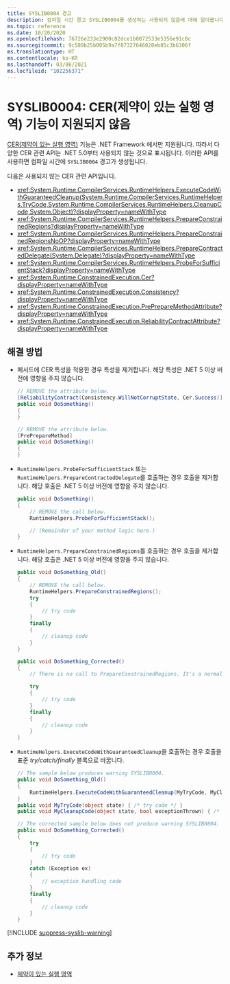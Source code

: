 ```yaml
---
title: SYSLIB0004 경고
description: 컴파일 시간 경고 SYSLIB0004를 생성하는 사용되지 않음에 대해 알아봅니다.
ms.topic: reference
ms.date: 10/20/2020
ms.openlocfilehash: 76726e233e2900c82dce1b0872533e5356e91c8c
ms.sourcegitcommit: 9c589b25b005b9a7f87327646020eb85c3b6306f
ms.translationtype: HT
ms.contentlocale: ko-KR
ms.lasthandoff: 03/06/2021
ms.locfileid: "102256371"
---
```

# <a name="syslib0004-the-constrained-execution-region-cer-feature-is-not-supported"></a>SYSLIB0004: CER(제약이 있는 실행 영역) 기능이 지원되지 않음

[CER(제약이 있는 실행 영역)](../../../framework/performance/constrained-execution-regions.md) 기능은 .NET Framework 에서만 지원됩니다. 따라서 다양한 CER 관련 API는 .NET 5.0부터 사용되지 않는 것으로 표시됩니다. 이러한 API를 사용하면 컴파일 시간에 `SYSLIB0004` 경고가 생성됩니다.

다음은 사용되지 않는 CER 관련 API입니다.

- <xref:System.Runtime.CompilerServices.RuntimeHelpers.ExecuteCodeWithGuaranteedCleanup(System.Runtime.CompilerServices.RuntimeHelpers.TryCode,System.Runtime.CompilerServices.RuntimeHelpers.CleanupCode,System.Object)?displayProperty=nameWithType>
- <xref:System.Runtime.CompilerServices.RuntimeHelpers.PrepareConstrainedRegions?displayProperty=nameWithType>
- <xref:System.Runtime.CompilerServices.RuntimeHelpers.PrepareConstrainedRegionsNoOP?displayProperty=nameWithType>
- <xref:System.Runtime.CompilerServices.RuntimeHelpers.PrepareContractedDelegate(System.Delegate)?displayProperty=nameWithType>
- <xref:System.Runtime.CompilerServices.RuntimeHelpers.ProbeForSufficientStack?displayProperty=nameWithType>
- <xref:System.Runtime.ConstrainedExecution.Cer?displayProperty=nameWithType>
- <xref:System.Runtime.ConstrainedExecution.Consistency?displayProperty=nameWithType>
- <xref:System.Runtime.ConstrainedExecution.PrePrepareMethodAttribute?displayProperty=nameWithType>
- <xref:System.Runtime.ConstrainedExecution.ReliabilityContractAttribute?displayProperty=nameWithType>

## <a name="workarounds"></a>해결 방법

- 메서드에 CER 특성을 적용한 경우 특성을 제거합니다. 해당 특성은 .NET 5 이상 버전에 영향을 주지 않습니다.

  ```csharp
  // REMOVE the attribute below.
  [ReliabilityContract(Consistency.WillNotCorruptState, Cer.Success)]
  public void DoSomething()
  {
  }

  // REMOVE the attribute below.
  [PrePrepareMethod]
  public void DoSomething()
  {
  }
  ```

- `RuntimeHelpers.ProbeForSufficientStack` 또는 `RuntimeHelpers.PrepareContractedDelegate`를 호출하는 경우 호출을 제거합니다. 해당 호출은 .NET 5 이상 버전에 영향을 주지 않습니다.

  ```csharp
  public void DoSomething()
  {
      // REMOVE the call below.
      RuntimeHelpers.ProbeForSufficientStack();

      // (Remainder of your method logic here.)
  }
  ```

- `RuntimeHelpers.PrepareConstrainedRegions`를 호출하는 경우 호출을 제거합니다. 해당 호출은 .NET 5 이상 버전에 영향을 주지 않습니다.

  ```csharp
  public void DoSomething_Old()
  {
      // REMOVE the call below.
      RuntimeHelpers.PrepareConstrainedRegions();
      try
      {
          // try code
      }
      finally
      {
          // cleanup code
      }
  }

  public void DoSomething_Corrected()
  {
      // There is no call to PrepareConstrainedRegions. It's a normal try / finally block.

      try
      {
          // try code
      }
      finally
      {
          // cleanup code
      }
  }
  ```

- `RuntimeHelpers.ExecuteCodeWithGuaranteedCleanup`을 호출하는 경우 호출을 표준 _try/catch/finally_ 블록으로 바꿉니다.

  ```csharp
  // The sample below produces warning SYSLIB0004.
  public void DoSomething_Old()
  {
      RuntimeHelpers.ExecuteCodeWithGuaranteedCleanup(MyTryCode, MyCleanupCode, null);
  }
  public void MyTryCode(object state) { /* try code */ }
  public void MyCleanupCode(object state, bool exceptionThrown) { /* cleanup code */ }

  // The corrected sample below does not produce warning SYSLIB0004.
  public void DoSomething_Corrected()
  {
      try
      {
          // try code
      }
      catch (Exception ex)
      {
          // exception handling code
      }
      finally
      {
          // cleanup code
      }
  }
  ```

[!INCLUDE [suppress-syslib-warning](../../../../includes/suppress-syslib-warning.md)]

## <a name="see-also"></a>추가 정보

- [제약이 있는 실행 영역](../../../framework/performance/constrained-execution-regions.md)
